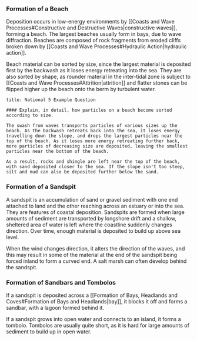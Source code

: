### Formation of a Beach
Deposition occurs in low-energy environments by [[Coasts and Wave Processes#Constructive and Destructive Waves|constructive waves]], forming a beach. The largest beaches usually form in bays, due to wave diffraction. Beaches are composed of rock fragments from eroded cliffs broken down by [[Coasts and Wave Processes#Hydraulic Action|hydraulic action]].

Beach material can be sorted by size, since the largest material is deposited first by the backwash as it loses energy retreating into the sea. They are also sorted by shape, as rounder material in the inter-tidal zone is subject to [[Coasts and Wave Processes#Attrition|attrition]] and flatter stones can be flipped higher up the beach onto the berm by turbulent water.

```ad-example
title: National 5 Example Question

#### Explain, in detail, how particles on a beach become sorted according to size.

The swash from waves transports particles of various sizes up the beach. As the backwash retreats back into the sea, it loses energy travelling down the slope, and drops the largest particles near the top of the beach. As it loses more energy retreating further back, more particles of decreasing size are deposited, leaving the smallest particles near the bottom of the beach.

As a result, rocks and shingle are left near the top of the beach, with sand deposited closer to the sea. If the slope isn't too steep, silt and mud can also be deposited further below the sand.
```

### Formation of a Sandspit
A sandspit is an accumulation of sand or gravel sediment with one end attached to land and the other reaching across an estuary or into the sea. They are features of coastal deposition. Sandspits are formed when large amounts of sediment are transported by longshore drift and a shallow, sheltered area of water is left where the coastline suddenly changes direction. Over time, enough material is deposited to build up above sea level.

When the wind changes direction, it alters the direction of the waves, and this may result in some of the material at the end of the sandspit being forced inland to form a curved end. A salt marsh can often develop behind the sandspit.

### Formation of Sandbars and Tombolos
If a sandspit is deposited across a [[Formation of Bays, Headlands and Coves#Formation of Bays and Headlands|bay]], it blocks it off and forms a sandbar, with a lagoon formed behind it.

If a sandspit grows into open water and connects to an island, it forms a tombolo. Tombolos are usually quite short, as it is hard for large amounts of sediment to build up in open water.
